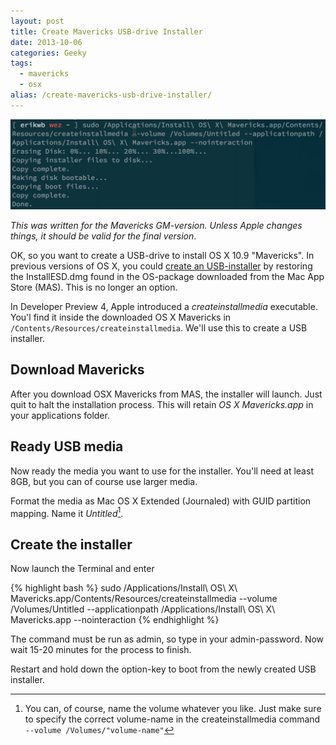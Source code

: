 ```yaml
---
layout: post
title: Create Mavericks USB-drive Installer
date: 2013-10-06
categories: Geeky
tags:
  - mavericks
  - osx
alias: /create-mavericks-usb-drive-installer/
---
```


![Creating USB-installer in the Terminal](/assets/img/20131006-installUSB.png " ")

*This was written for the Mavericks GM-version. Unless Apple changes things, it should be valid for the final version*.

OK, so you want to create a USB-drive to install OS X 10.9 "Mavericks". In previous versions of OS X, you could [create an USB-installer][installML] by restoring the InstallESD.dmg found in the OS-package downloaded from the Mac App Store (MAS). This is no longer an option.

In Developer Preview 4, Apple introduced a *createinstallmedia* executable. You'l find it inside the downloaded OS X Mavericks in `/Contents/Resources/createinstallmedia`. We'll use this to create a USB installer.

## Download Mavericks

After you download OSX Mavericks from MAS, the installer will launch. Just quit to halt the installation process. This will retain *OS X Mavericks.app* in your applications folder.

## Ready USB media

Now ready the media you want to use for the installer. You'll need at least 8GB, but you can of course use larger media.

Format the media as Mac OS X Extended (Journaled) with GUID partition mapping. Name it *Untitled*[^1].

## Create the installer

Now launch the Terminal and enter

{% highlight bash %}
    sudo /Applications/Install\ OS\ X\ Mavericks.app/Contents/Resources/createinstallmedia --volume /Volumes/Untitled --applicationpath /Applications/Install\ OS\ X\ Mavericks.app --nointeraction
{% endhighlight %}

The command must be run as admin, so type in your admin-password. Now wait 15-20 minutes for the process to finish.

Restart and hold down the option-key to boot from the newly created USB installer.

[^1]: You can, of course, name the volume whatever you like. Just make sure to specify the correct volume-name in the createinstallmedia command `--volume /Volumes/"volume-name"`

[installML]: http://osxdaily.com/2012/02/17/make-bootable-os-x-10-8-mountain-lion-usb-install-drive/
